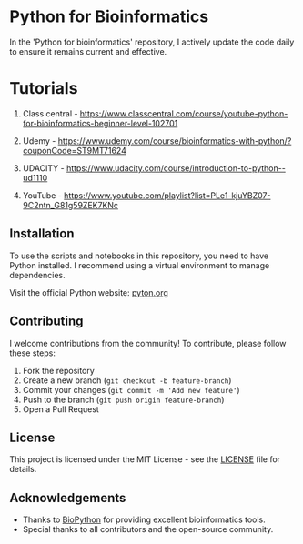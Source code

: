 
# Python for Bioinformatics

In the 'Python for bioinformatics' repository, I actively update the code daily to ensure it remains current and effective.

# Tutorials 

1) Class central - https://www.classcentral.com/course/youtube-python-for-bioinformatics-beginner-level-102701

2) Udemy - https://www.udemy.com/course/bioinformatics-with-python/?couponCode=ST9MT71624

3) UDACITY - https://www.udacity.com/course/introduction-to-python--ud1110

4) YouTube - https://www.youtube.com/playlist?list=PLe1-kjuYBZ07-9C2ntn_G81g59ZEK7KNc


## Installation
To use the scripts and notebooks in this repository, you need to have Python installed. I recommend using a virtual environment to manage dependencies.

Visit the official Python website: [pyton.org](https://www.python.org/)


## Contributing
I welcome contributions from the community! To contribute, please follow these steps:

1. Fork the repository
2. Create a new branch (`git checkout -b feature-branch`)
3. Commit your changes (`git commit -m 'Add new feature'`)
4. Push to the branch (`git push origin feature-branch`)
5. Open a Pull Request

## License
This project is licensed under the MIT License - see the [LICENSE](LICENSE) file for details.

## Acknowledgements
- Thanks to [BioPython](https://biopython.org/) for providing excellent bioinformatics tools.
- Special thanks to all contributors and the open-source community.





